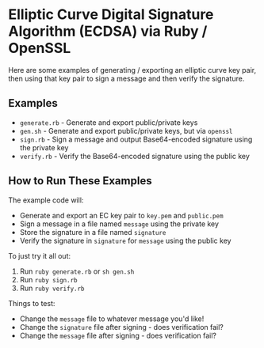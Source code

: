 # Elliptic Curve Digital Signature Algorithm (ECDSA) via Ruby / OpenSSL

Here are some examples of generating / exporting an elliptic curve key pair,
then using that key pair to sign a message and then verify the signature.

## Examples

* `generate.rb` - Generate and export public/private keys
* `gen.sh` - Generate and export public/private keys, but via `openssl`
* `sign.rb` - Sign a message and output Base64-encoded signature using the private key
* `verify.rb` - Verify the Base64-encoded signature using the public key

## How to Run These Examples

The example code will:

* Generate and export an EC key pair to `key.pem` and `public.pem`
* Sign a message in a file named `message` using the private key
* Store the signature in a file named `signature`
* Verify the signature in `signature` for `message` using the public key

To just try it all out:

1. Run `ruby generate.rb` or `sh gen.sh`
1. Run `ruby sign.rb`
1. Run `ruby verify.rb`

Things to test:

* Change the `message` file to whatever message you'd like!
* Change the `signature` file after signing - does verification fail?
* Change the `message` file after signing - does verification fail?
